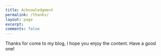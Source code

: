 ```yaml
---
title: Acknowledgment
permalink: /thanks/
layout: page
excerpt: 
comments: false
---
```


Thanks for come to my blog, I hope you enjoy the content. Have a good one!
